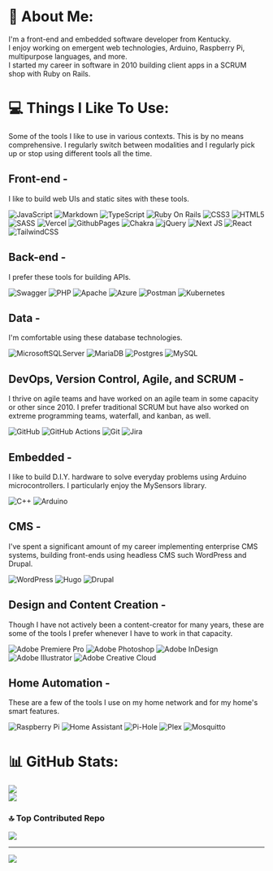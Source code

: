 # 🦧 About Me:
I'm a front-end and embedded software developer from Kentucky.<br>I enjoy working on emergent web technologies, Arduino, Raspberry Pi, <br>multipurpose languages, and more.<br>I started my career in software in 2010 building client apps in a SCRUM<br>shop with Ruby on Rails. 


# 💻 Things I Like To Use:

Some of the tools I like to use in various contexts. This is by no means comprehensive. I regularly switch between modalities and I regularly pick up or stop using different tools all the time.

## Front-end -

I like to build web UIs and static sites with these tools.
    
![JavaScript](https://img.shields.io/badge/javascript-%23323330.svg?style=flat-square&logo=javascript&logoColor=%23F7DF1E) ![Markdown](https://img.shields.io/badge/markdown-%23000000.svg?style=flat-square&logo=markdown&logoColor=white) ![TypeScript](https://img.shields.io/badge/typescript-%23007ACC.svg?style=flat-square&logo=typescript&logoColor=white) ![Ruby On Rails](https://img.shields.io/badge/Ruby_on_Rails-CC0000?style=flat-square&logo=ruby-on-rails&logoColor=white) ![CSS3](https://img.shields.io/badge/css3-%231572B6.svg?style=flat-square&logo=css3&logoColor=white) ![HTML5](https://img.shields.io/badge/html5-%23E34F26.svg?style=flat-square&logo=html5&logoColor=white) ![SASS](https://img.shields.io/badge/SASS-hotpink.svg?style=flat-square&logo=SASS&logoColor=white) ![Vercel](https://img.shields.io/badge/vercel-%23000000.svg?style=flat-square&logo=vercel&logoColor=white) ![GithubPages](https://img.shields.io/badge/github%20pages-121013?style=flat-square&logo=github&logoColor=white) ![Chakra](https://img.shields.io/badge/chakra-%234ED1C5.svg?style=flat-square&logo=chakraui&logoColor=white) ![jQuery](https://img.shields.io/badge/jquery-%230769AD.svg?style=flat-square&logo=jquery&logoColor=white) ![Next JS](https://img.shields.io/badge/Next-black?style=flat-square&logo=next.js&logoColor=white) ![React](https://img.shields.io/badge/react-%2320232a.svg?style=flat-square&logo=react&logoColor=%2361DAFB) ![TailwindCSS](https://img.shields.io/badge/tailwindcss-%2338B2AC.svg?style=flat-square&logo=tailwind-css&logoColor=white) 

## Back-end - 
    
I prefer these tools for building APIs.

![Swagger](https://img.shields.io/badge/-Swagger-%23Clojure?style=flat-square&logo=swagger&logoColor=white) ![PHP](https://img.shields.io/badge/php-%23777BB4.svg?style=flat-square&logo=php&logoColor=white) ![Apache](https://img.shields.io/badge/apache-%23D42029.svg?style=flat-square&logo=apache&logoColor=white) ![Azure](https://img.shields.io/badge/azure-%230072C6.svg?style=flat-square&logo=microsoftazure&logoColor=white) ![Postman](https://img.shields.io/badge/Postman-FF6C37?style=flat-square&logo=postman&logoColor=white) ![Kubernetes](https://img.shields.io/badge/kubernetes-%23326ce5.svg?style=flat-square&logo=kubernetes&logoColor=white) 

## Data -

I'm comfortable using these database technologies.

![MicrosoftSQLServer](https://img.shields.io/badge/Microsoft%20SQL%20Server-CC2927?style=flat-square&logo=microsoft%20sql%20server&logoColor=white) ![MariaDB](https://img.shields.io/badge/MariaDB-003545?style=flat-square&logo=mariadb&logoColor=white) ![Postgres](https://img.shields.io/badge/postgres-%23316192.svg?style=flat-square&logo=postgresql&logoColor=white) ![MySQL](https://img.shields.io/badge/mysql-4479A1.svg?style=flat-square&logo=mysql&logoColor=white) 

## DevOps, Version Control, Agile, and SCRUM - 

I thrive on agile teams and have worked on an agile team in some capacity or other since 2010. I prefer traditional SCRUM but have also worked on extreme programming teams, waterfall, and kanban, as well.

![GitHub](https://img.shields.io/badge/github-%23121011.svg?style=flat-square&logo=github&logoColor=white) ![GitHub Actions](https://img.shields.io/badge/github%20actions-%232671E5.svg?style=flat-square&logo=githubactions&logoColor=white) ![Git](https://img.shields.io/badge/git-%23F05033.svg?style=flat-square&logo=git&logoColor=white) ![Jira](https://img.shields.io/badge/jira-%230A0FFF.svg?style=flat-square&logo=jira&logoColor=white) 

## Embedded - 

I like to build D.I.Y. hardware to solve everyday problems using Arduino microcontrollers. I particularly enjoy the MySensors library.

![C++](https://img.shields.io/badge/c++-%2300599C.svg?style=flat-square&logo=c%2B%2B&logoColor=white) 
![Arduino](https://img.shields.io/badge/-Arduino-00979D?style=flat-square&logo=Arduino&logoColor=white)

## CMS - 

I've spent a significant amount of my career implementing enterprise CMS systems, building front-ends using headless CMS such WordPress and Drupal.

![WordPress](https://img.shields.io/badge/WordPress-%23117AC9.svg?style=flat-square&logo=WordPress&logoColor=white) ![Hugo](https://img.shields.io/badge/Hugo-black.svg?style=for-the-badge&logo=Hugo) ![Drupal](https://img.shields.io/badge/drupal-%230678BE.svg?style=for-the-badge&logo=drupal&logoColor=white)


## Design and Content Creation - 

Though I have not actively been a content-creator for many years, these are some of the tools I prefer whenever I have to work in that capacity.

![Adobe Premiere Pro](https://img.shields.io/badge/Adobe%20Premiere%20Pro-9999FF.svg?style=flat-square&logo=Adobe%20Premiere%20Pro&logoColor=white) ![Adobe Photoshop](https://img.shields.io/badge/adobe%20photoshop-%2331A8FF.svg?style=flat-square&logo=adobe%20photoshop&logoColor=white) ![Adobe InDesign](https://img.shields.io/badge/Adobe%20InDesign-49021F?style=flat-square&logo=adobeindesign&logoColor=FF3366) ![Adobe Illustrator](https://img.shields.io/badge/adobe%20illustrator-%23FF9A00.svg?style=flat-square&logo=adobe%20illustrator&logoColor=white) ![Adobe Creative Cloud](https://img.shields.io/badge/Adobe%20Creative%20Cloud-DA1F26.svg?style=flat-square&logo=Adobe%20Creative%20Cloud&logoColor=white) 

## Home Automation - 
    
These are a few of the tools I use on my home network and for my home's smart features.

![Raspberry Pi](https://img.shields.io/badge/-RaspberryPi-C51A4A?style=flat-square&logo=Raspberry-Pi) ![Home Assistant](https://img.shields.io/badge/home%20assistant-%2341BDF5.svg?style=flat-square&logo=home-assistant&logoColor=white) ![Pi-Hole](https://img.shields.io/badge/pihole-%2396060C.svg?style=flat-square&logo=pi-hole&logoColor=white) ![Plex](https://img.shields.io/badge/plex-%23E5A00D.svg?style=flat-square&logo=plex&logoColor=white) ![Mosquitto](https://img.shields.io/badge/mosquitto-%233C5280.svg?style=flat-square&logo=eclipsemosquitto&logoColor=white) 

# 📊 GitHub Stats:
![](https://github-readme-streak-stats.herokuapp.com/?user=iamtheghost&theme=dark&hide_border=false)<br/>
![](https://github-readme-stats.vercel.app/api/top-langs/?username=iamtheghost&theme=dark&hide_border=false&include_all_commits=true&count_private=true&layout=compact)

### 🔝 Top Contributed Repo
![](https://github-contributor-stats.vercel.app/api?username=iamtheghost&limit=5&theme=dark&combine_all_yearly_contributions=true)

---
[![](https://visitcount.itsvg.in/api?id=iamtheghost&icon=2&color=11)](https://visitcount.itsvg.in)

<!-- Proudly created with GPRM ( https://gprm.itsvg.in ) -->

